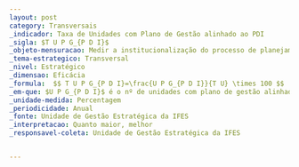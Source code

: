 ```yaml
---
layout: post
category: Transversais
_indicador: Taxa de Unidades com Plano de Gestão alinhado ao PDI 
_sigla: $T U P G_{P D I}$
_objeto-mensuracao: Medir a institucionalização do processo de planejamento e gestão da IFES 
_tema-estrategico: Transversal
_nivel: Estratégico
_dimensao: Eficácia
_formula:  $$ T U P G_{P D I}=\frac{U P G_{P D I}}{T U} \times 100 $$
_em-que: $U P G_{P D I}$ é o nº de unidades com plano de gestão alinhado ao $PDI$; e $\boldsymbol{T} \boldsymbol{U}$ é o nº total de unidades.
_unidade-medida: Percentagem
_periodicidade: Anual
_fonte: Unidade de Gestão Estratégica da IFES
_interpretacao: Quanto maior, melhor
_responsavel-coleta: Unidade de Gestão Estratégica da IFES


---
```

